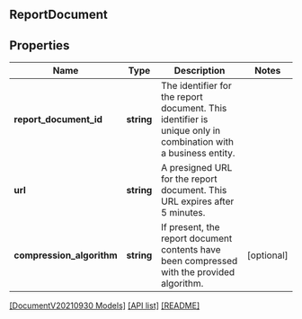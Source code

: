 ## ReportDocument

## Properties

Name | Type | Description | Notes
------------ | ------------- | ------------- | -------------
**report_document_id** | **string** | The identifier for the report document. This identifier is unique only in combination with a business entity. |
**url** | **string** | A presigned URL for the report document. This URL expires after 5 minutes. |
**compression_algorithm** | **string** | If present, the report document contents have been compressed with the provided algorithm. | [optional]

[[DocumentV20210930 Models]](../) [[API list]](../../Api) [[README]](../../../README.md)
